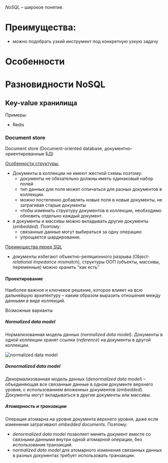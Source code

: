 *NoSQL* – широкое понятие. 


# Преимущества:

* можно подобрать узкий инструмент под конкретную узкую задачу

# Особенности



# Разновидности NoSQL

## Key-value хранилища

Примеры:

* Redis

### Document store

Document store (Document-oriented database, документно-ориентированные БД)

<u>Особенности структуры:</u>

- Документы в коллекции не имеют жесткой схемы поэтому:
  - документы не обязательно должны иметь одинаковый набор полей
  - тип данных для поля может отличаться для разных документов в коллекции.
  - можно постепенно добавлять новые поля в новые документы, не затрагивая старые документы
  - чтобы изменить структуру документов в коллекции, необходимо обновить отдельно каждый документ. 
- в документы и массивы можно вкладывать другие документы (*embedded*). Поэтому:
  - связанные данные могут выбираться за одну операцию
  - упрощается шардирование.

<u>Преимущества перед SQL</u>

- *документы* избегают объектно-реляционного разрыва (*Object-relational impedance mismatch*), структуры ООП (объекты, массивы, переменные) можно хранить "как есть"

  

#### Проектирование

Наиболее важное и ключевое решение, которое влияет на всю дальнейшую архитектуру – каким образом выразить отношения между данными в виде коллекций.

Возможные варианты

##### Normalized data model

Нормализованная модель данных (*normalized data model*). Документы в одной коллекции хранят ссылки (*reference*) на документы в другой коллекции.

  ![normalized data model](https://docs.mongodb.com/manual/_images/data-model-normalized.bakedsvg.svg)

##### Denormalized data model

Денормализованная модель данных (*denormalized data model*) – объединяющая все связанные данные в одном документе верхнего уровня, с использованием вложенных документов (*embedded*). Документы могут вкладываться в другие документы или массивы.

##### Атомарность и транзакции

Операция атомарна на уровне документа верхнего уровня, даже если изменения затрагивают *embedded documents*. Поэтому:

- *denormalized data model* позволяет менять документ вместе со связными данными внутри одной атомарной операции, без использования транзакций.
- *normalized data model* для атомарного изменения связанных данных в разных документах требует использовать транзакции.

 